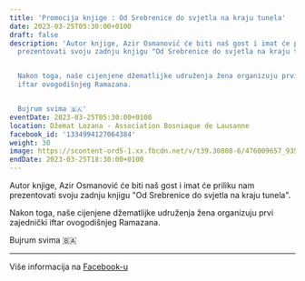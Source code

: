 ```yaml
---
title: 'Promocija knjige : Od Srebrenice do svjetla na kraju tunela'
date: 2023-03-25T05:30:00+0100
draft: false
description: 'Autor knjige, Azir Osmanović će biti naš gost i imat će priliku nam
  prezentovati svoju zadnju knjigu "Od Srebrenice do svjetla na kraju tunela".


  Nakon toga, naše cijenjene džematlijke udruženja žena organizuju prvi zajednički
  iftar ovogodišnjeg Ramazana.


  Bujrum svima 🇧🇦'
eventDate: 2023-03-25T05:30:00+0100
location: Džemat Lozana - Association Bosniaque de Lausanne
facebook_id: '1334994127064384'
weight: 30
image: https://scontent-ord5-1.xx.fbcdn.net/v/t39.30808-6/476009657_935496042044329_8178626072168630847_n.jpg?_nc_cat=101&ccb=1-7&_nc_sid=9e60e4&_nc_ohc=UEAyULP1UpsQ7kNvwFzJi6_&_nc_oc=AdmEOaM-rjMQSrsJoJiCE9lXIeLxeS1VKC5zzdXz6LMnkQX6Ux-AsTZ1yPA2OvWm5tA&_nc_zt=23&_nc_ht=scontent-ord5-1.xx&edm=ABTKTjYEAAAA&_nc_gid=izlrSXo_8RbJiDnUgJAxSQ&oh=00_AfbJ1iBt490y1wdIrnOtOh4UlPvKVhvhutKX0bJ8eDVCwQ&oe=68C5669C
endDate: 2023-03-25T18:30:00+0100
---
```


Autor knjige, Azir Osmanović će biti naš gost i imat će priliku nam prezentovati svoju zadnju knjigu "Od Srebrenice do svjetla na kraju tunela".

Nakon toga, naše cijenjene džematlijke udruženja žena organizuju prvi zajednički iftar ovogodišnjeg Ramazana.

Bujrum svima 🇧🇦

---

Više informacija na [Facebook-u](https://facebook.com/events/1334994127064384)